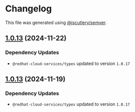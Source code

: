 # Changelog

This file was generated using [@jscutlery/semver](https://github.com/jscutlery/semver).

## [1.0.13](https://github.com/RedHatInsights/frontend-components/compare/@redhat-cloud-services/chrome-1.0.12...@redhat-cloud-services/chrome-1.0.13) (2024-11-22)

### Dependency Updates

* `@redhat-cloud-services/types` updated to version `1.0.17`
## [1.0.13](https://github.com/RedHatInsights/frontend-components/compare/@redhat-cloud-services/chrome-1.0.12...@redhat-cloud-services/chrome-1.0.13) (2024-11-19)

### Dependency Updates

* `@redhat-cloud-services/types` updated to version `1.0.17`
